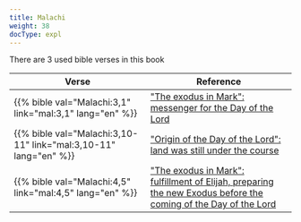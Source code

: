 ```yaml
---
title: Malachi
weight: 38
docType: expl
---
```


There are 3 used bible verses in this book

| Verse | Reference |
|-------|-----------|
| {{% bible val="Malachi:3,1" link="mal:3,1" lang="en" %}} | ["The exodus in Mark": messenger for the Day of the Lord](/expl/../expl/background/israel/the-second-exodus#70f4) |
| {{% bible val="Malachi:3,10-11" link="mal:3,10-11" lang="en" %}} | ["Origin of the Day of the Lord": land was still under the course](/expl/../expl/background/israel/the-day-of-the-lord#674e) |
| {{% bible val="Malachi:4,5" link="mal:4,5" lang="en" %}} | ["The exodus in Mark": fulfillment of Elijah, preparing the new Exodus before the coming of the Day of the Lord](/expl/../expl/background/israel/the-second-exodus#70f4) |
